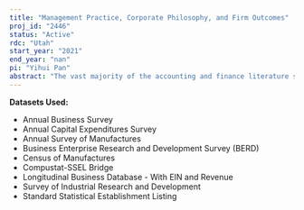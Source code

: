 ```yaml
---
title: "Management Practice, Corporate Philosophy, and Firm Outcomes"
proj_id: "2446"
status: "Active"
rdc: "Utah"
start_year: "2021"
end_year: "nan"
pi: "Yihui Pan"
abstract: "The vast majority of the accounting and finance literature studies corporate policies such as financing and investment decisions to understand differences in firm performance. However, it is extremely difficult to empirically determine firm-specific, "optimal" capital structure or the "optimal" investment level or compensation policy, making the measurement of over or under-investment hard. We aim to match companies' restricted economic data with researcher-collected data about firms' stated corporate practices and philosophies to address this issue. Results will reveal how corporate practice and philosophy impact establishment and firm economic outcomes and worker turnover."
---
```


**Datasets Used:**

  - Annual Business Survey 
  - Annual Capital Expenditures Survey 
  - Annual Survey of Manufactures 
  - Business Enterprise Research and Development Survey (BERD) 
  - Census of Manufactures 
  - Compustat-SSEL Bridge 
  - Longitudinal Business Database - With EIN and Revenue 
  - Survey of Industrial Research and Development 
  - Standard Statistical Establishment Listing 

